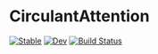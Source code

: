 # CirculantAttention

[![Stable](https://img.shields.io/badge/docs-stable-blue.svg)](https://nikopj.github.io/CirculantAttention.jl/stable/)
[![Dev](https://img.shields.io/badge/docs-dev-blue.svg)](https://nikopj.github.io/CirculantAttention.jl/dev/)
[![Build Status](https://github.com/nikopj/CirculantAttention.jl/actions/workflows/CI.yml/badge.svg?branch=main)](https://github.com/nikopj/CirculantAttention.jl/actions/workflows/CI.yml?query=branch%3Amain)
